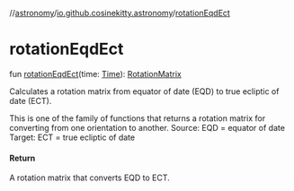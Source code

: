 //[astronomy](../../index.md)/[io.github.cosinekitty.astronomy](index.md)/[rotationEqdEct](rotation-eqd-ect.md)

# rotationEqdEct

fun [rotationEqdEct](rotation-eqd-ect.md)(time: [Time](-time/index.md)): [RotationMatrix](-rotation-matrix/index.md)

Calculates a rotation matrix from equator of date (EQD) to true ecliptic of date (ECT).

This is one of the family of functions that returns a rotation matrix for converting from one orientation to another. Source: EQD = equator of date Target: ECT = true ecliptic of date

#### Return

A rotation matrix that converts EQD to ECT.
